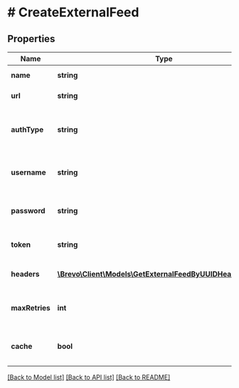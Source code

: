 # # CreateExternalFeed

## Properties

Name | Type | Description | Notes
------------ | ------------- | ------------- | -------------
**name** | **string** | Name of the feed |
**url** | **string** | URL of the feed |
**authType** | **string** | Auth type of the feed:  * &#x60;basic&#x60;  * &#x60;token&#x60;  * &#x60;noAuth&#x60; | [optional] [default to 'noAuth']
**username** | **string** | Username for authType &#x60;basic&#x60; | [optional]
**password** | **string** | Password for authType &#x60;basic&#x60; | [optional]
**token** | **string** | Token for authType &#x60;token&#x60; | [optional]
**headers** | [**\Brevo\Client\Models\GetExternalFeedByUUIDHeadersInner[]**](GetExternalFeedByUUIDHeadersInner.md) | Custom headers for the feed | [optional]
**maxRetries** | **int** | Maximum number of retries on the feed url | [optional] [default to 5]
**cache** | **bool** | Toggle caching of feed url response | [optional] [default to false]

[[Back to Model list]](../../README.md#models) [[Back to API list]](../../README.md#endpoints) [[Back to README]](../../README.md)
